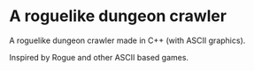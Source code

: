 # A roguelike dungeon crawler
 A roguelike dungeon crawler made in C++ (with ASCII graphics).
 
 Inspired by Rogue and other ASCII based games. 

